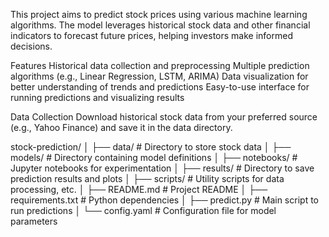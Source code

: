 This project aims to predict stock prices using various machine learning algorithms. The model leverages historical stock data and other financial indicators to forecast future prices, helping investors make informed decisions.

Features
Historical data collection and preprocessing
Multiple prediction algorithms (e.g., Linear Regression, LSTM, ARIMA)
Data visualization for better understanding of trends and predictions
Easy-to-use interface for running predictions and visualizing results

Data Collection
Download historical stock data from your preferred source (e.g., Yahoo Finance) and save it in the data directory.

stock-prediction/
│
├── data/                   # Directory to store stock data
│
├── models/                 # Directory containing model definitions
│
├── notebooks/              # Jupyter notebooks for experimentation
│
├── results/                # Directory to save prediction results and plots
│
├── scripts/                # Utility scripts for data processing, etc.
│
├── README.md               # Project README
│
├── requirements.txt        # Python dependencies
│
├── predict.py              # Main script to run predictions
│
└── config.yaml             # Configuration file for model parameters
